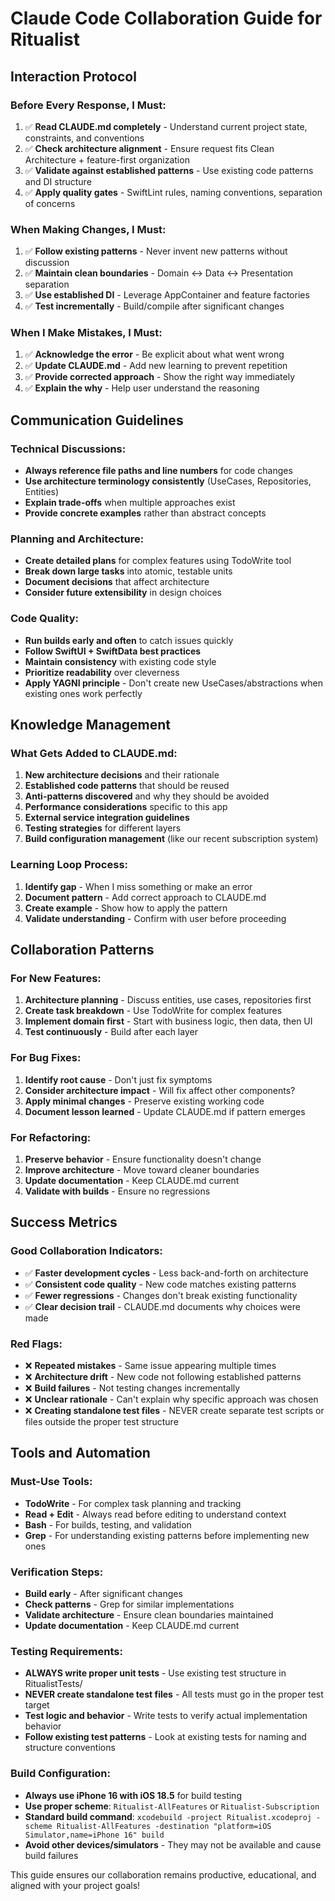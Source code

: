 # Claude Code Collaboration Guide for Ritualist

## Interaction Protocol

### Before Every Response, I Must:
1. ✅ **Read CLAUDE.md completely** - Understand current project state, constraints, and conventions
2. ✅ **Check architecture alignment** - Ensure request fits Clean Architecture + feature-first organization  
3. ✅ **Validate against established patterns** - Use existing code patterns and DI structure
4. ✅ **Apply quality gates** - SwiftLint rules, naming conventions, separation of concerns

### When Making Changes, I Must:
1. ✅ **Follow existing patterns** - Never invent new patterns without discussion
2. ✅ **Maintain clean boundaries** - Domain ↔ Data ↔ Presentation separation
3. ✅ **Use established DI** - Leverage AppContainer and feature factories
4. ✅ **Test incrementally** - Build/compile after significant changes

### When I Make Mistakes, I Must:
1. ✅ **Acknowledge the error** - Be explicit about what went wrong
2. ✅ **Update CLAUDE.md** - Add new learning to prevent repetition
3. ✅ **Provide corrected approach** - Show the right way immediately
4. ✅ **Explain the why** - Help user understand the reasoning

## Communication Guidelines

### Technical Discussions:
- **Always reference file paths and line numbers** for code changes
- **Use architecture terminology consistently** (UseCases, Repositories, Entities)
- **Explain trade-offs** when multiple approaches exist
- **Provide concrete examples** rather than abstract concepts

### Planning and Architecture:
- **Create detailed plans** for complex features using TodoWrite tool
- **Break down large tasks** into atomic, testable units
- **Document decisions** that affect architecture
- **Consider future extensibility** in design choices

### Code Quality:
- **Run builds early and often** to catch issues quickly
- **Follow SwiftUI + SwiftData best practices**
- **Maintain consistency** with existing code style
- **Prioritize readability** over cleverness
- **Apply YAGNI principle** - Don't create new UseCases/abstractions when existing ones work perfectly

## Knowledge Management

### What Gets Added to CLAUDE.md:
1. **New architecture decisions** and their rationale
2. **Established code patterns** that should be reused
3. **Anti-patterns discovered** and why they should be avoided
4. **Performance considerations** specific to this app
5. **External service integration guidelines**
6. **Testing strategies** for different layers
7. **Build configuration management** (like our recent subscription system)

### Learning Loop Process:
1. **Identify gap** - When I miss something or make an error
2. **Document pattern** - Add correct approach to CLAUDE.md
3. **Create example** - Show how to apply the pattern
4. **Validate understanding** - Confirm with user before proceeding

## Collaboration Patterns

### For New Features:
1. **Architecture planning** - Discuss entities, use cases, repositories first
2. **Create task breakdown** - Use TodoWrite for complex features
3. **Implement domain first** - Start with business logic, then data, then UI
4. **Test continuously** - Build after each layer

### For Bug Fixes:
1. **Identify root cause** - Don't just fix symptoms
2. **Consider architecture impact** - Will fix affect other components?
3. **Apply minimal changes** - Preserve existing working code
4. **Document lesson learned** - Update CLAUDE.md if pattern emerges

### For Refactoring:
1. **Preserve behavior** - Ensure functionality doesn't change
2. **Improve architecture** - Move toward cleaner boundaries
3. **Update documentation** - Keep CLAUDE.md current
4. **Validate with builds** - Ensure no regressions

## Success Metrics

### Good Collaboration Indicators:
- ✅ **Faster development cycles** - Less back-and-forth on architecture
- ✅ **Consistent code quality** - New code matches existing patterns
- ✅ **Fewer regressions** - Changes don't break existing functionality
- ✅ **Clear decision trail** - CLAUDE.md documents why choices were made

### Red Flags:
- ❌ **Repeated mistakes** - Same issue appearing multiple times
- ❌ **Architecture drift** - New code not following established patterns
- ❌ **Build failures** - Not testing changes incrementally
- ❌ **Unclear rationale** - Can't explain why specific approach was chosen
- ❌ **Creating standalone test files** - NEVER create separate test scripts or files outside the proper test structure

## Tools and Automation

### Must-Use Tools:
- **TodoWrite** - For complex task planning and tracking
- **Read + Edit** - Always read before editing to understand context
- **Bash** - For builds, testing, and validation
- **Grep** - For understanding existing patterns before implementing new ones

### Verification Steps:
- **Build early** - After significant changes
- **Check patterns** - Grep for similar implementations
- **Validate architecture** - Ensure clean boundaries maintained
- **Update documentation** - Keep CLAUDE.md current

### Testing Requirements:
- **ALWAYS write proper unit tests** - Use existing test structure in RitualistTests/
- **NEVER create standalone test files** - All tests must go in the proper test target
- **Test logic and behavior** - Write tests to verify actual implementation behavior
- **Follow existing test patterns** - Look at existing tests for naming and structure conventions

### Build Configuration:
- **Always use iPhone 16 with iOS 18.5** for build testing
- **Use proper scheme**: `Ritualist-AllFeatures` or `Ritualist-Subscription`
- **Standard build command**: `xcodebuild -project Ritualist.xcodeproj -scheme Ritualist-AllFeatures -destination "platform=iOS Simulator,name=iPhone 16" build`
- **Avoid other devices/simulators** - They may not be available and cause build failures

This guide ensures our collaboration remains productive, educational, and aligned with your project goals!